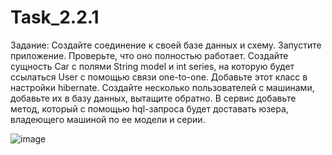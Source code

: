 # Task_2.2.1
Задание:
Создайте соединение к своей базе данных и схему. Запустите приложение. Проверьте, что оно полностью работает.
Создайте сущность Car с полями String model и int series, на которую будет ссылаться User с помощью связи one-to-one.
Добавьте этот класс в настройки hibernate.
Создайте несколько пользователей с машинами, добавьте их в базу данных, вытащите обратно.
В сервис добавьте метод, который с помощью hql-запроса будет доставать юзера, владеющего машиной по ее модели и серии.

![image](https://github.com/AlexandrMV64/Task_2.2.1/assets/134216054/1e315e53-622f-4fa5-8d1e-70b332b79553)
